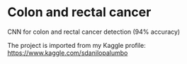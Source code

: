 # Colon and rectal cancer
CNN for colon and rectal cancer detection (94% accuracy)

The project is imported from my Kaggle profile: https://www.kaggle.com/sdanilopalumbo

